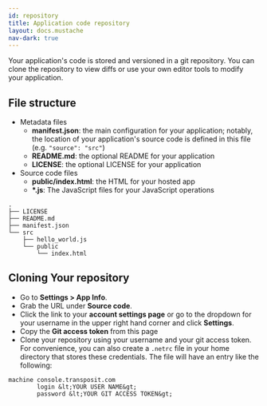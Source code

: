 ```yaml
---
id: repository
title: Application code repository
layout: docs.mustache
nav-dark: true
---
```


Your application's code is stored and versioned in a git repository. You can clone the repository to view diffs or use your own editor tools to modify your application.

## File structure
* Metadata files
  * **manifest.json**: the main configuration for your application; notably, the location of your application's source code is defined in this file (e.g. `"source": "src"`)
  * **README.md**: the optional README for your application
  * **LICENSE**: the optional LICENSE for your application
* Source code files
  * **public/index.html**: the HTML for your hosted app
  * **\*.js**: The JavaScript files for your JavaScript operations

```text
.
├── LICENSE
├── README.md
├── manifest.json
└── src
    ├── hello_world.js
    └── public
        └── index.html
```

## Cloning Your repository
* Go to **Settings > App Info**.
* Grab the URL under **Source code**.
* Click the link to your **account settings page** or go to the dropdown for your username in the upper right hand  corner and click **Settings**.
* Copy the **Git access token** from this page
* Clone your repository using your username and your git access token. For convenience, you can also create a `.netrc` file in your home directory that stores these credentials. The file will have an entry like the following:

```text
machine console.transposit.com
        login &lt;YOUR USER NAME&gt;
        password &lt;YOUR GIT ACCESS TOKEN&gt;
```
